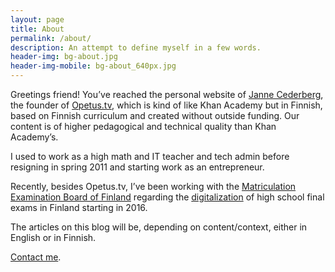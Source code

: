 ```yaml
---
layout: page
title: About
permalink: /about/
description: An attempt to define myself in a few words.
header-img: bg-about.jpg
header-img-mobile: bg-about_640px.jpg
---
```


Greetings friend! You’ve reached the personal website of [Janne Cederberg][twitter], the founder of [Opetus.tv][otv], which is kind of like Khan Academy but in Finnish, based on Finnish curriculum and created without outside funding. Our content is of higher pedagogical and technical quality than Khan Academy’s.

I used to work as a high math and IT teacher and tech admin before resigning in spring 2011 and starting work as an entrepreneur.

Recently, besides Opetus.tv, I’ve been working with the [Matriculation Examination Board of Finland][meb] regarding the [digitalization][digi] of high school final exams in Finland starting in 2016.

The articles on this blog will be, depending on content/context, either in English or in Finnish.

[Contact me][contact].

[twitter]: https://twitter.com/jannecederberg
[otv]: http://opetus.tv/
[meb]: http://www.ylioppilastutkinto.fi/
[digi]: http://digabi.fi/
[contact]: /contact/